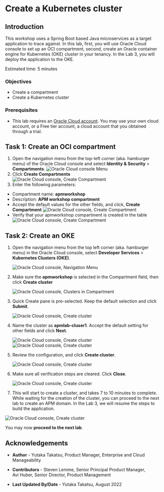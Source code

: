 # Create a Kubernetes cluster

## Introduction

This workshop uses a Spring Boot based Java microservices as a target application to trace against. In this lab, first, you will use Oracle Cloud console to set up an OCI compartment, second, create an Oracle container engine for Kubernetes (OKE) cluster in your tenancy. In the Lab 3, you will deploy the application to the OKE.

Estimated time: 5 minutes

### Objectives

* Create a compartment
* Create a Kubernetes cluster

### Prerequisites

* This lab requires an [Oracle Cloud account](https://www.oracle.com/cloud/free/). You may use your own cloud account, or a Free tier account, a cloud account that you obtained through a trial.


## **Task 1**: Create an OCI compartment

1. Open the navigation menu from the top-left corner (aka. hamburger menu) of the Oracle Cloud console and select **Identity & Security** > **Compartments**.
	![Oracle Cloud console Menu](images/1-1-compartments.png " ")
2. Click **Create Compartments**
	![Oracle Cloud console, Create Compartment](images/1-2-compartments.png " ")
3. Enter the following parameters:
*	Compartment name: **apmworkshop**
*	Description: **APM workshop compartment**
*	Accept the default values for the other fields, and click, **Create Compartment**
	![Oracle Cloud console, Create Compartment](images/1-3-compartments.png " ")
*	Verify that your apmworkshop compartment is created in the table
	![Oracle Cloud console, Create Compartment](images/1-4-compartments.png " ")

## **Task 2**: Create an OKE

1. Open the navigation menu from the top left corner (aka. hamburger menu) in the Oracle Cloud console, select **Developer Services** > **Kubernetes Clusters (OKE)**.

   ![Oracle Cloud console, Navigation Menu](images/1-1-menu.png " ")

2. Make sure the **apmworkshop** is selected in the Compartment field, then click **Create cluster**

   ![Oracle Cloud console, Clusters in Compartment](images/1-2-OKE.png " ")

3. Quick Create pane is pre-selected. Keep the default selection and click **Submit**.

   ![Oracle Cloud console, Create cluster](images/1-3-OKE.png " ")

4. Name the cluster as **apmlab-cluser1**. Accept the default setting for other fields and click **Next**.

   ![Oracle Cloud console, Create cluster](images/1-4-OKE.png " ")
   ![Oracle Cloud console, Create cluster](images/1-5-OKE.png " ")

5. Review the configuration, and click **Create cluster**.

   ![Oracle Cloud console, Create cluster](images/1-6-OKE.png " ")

6. Make sure all verification steps are cleared. Click **Close**.

   ![Oracle Cloud console, Create cluster](images/1-7-OKE.png " ")

7.  This will start to create a cluster, and takes 7 to 10 minutes to complete. While waiting for the creation of the cluster, you can proceed to the next lab to create an APM domain. In the Lab 3, we will resume the steps to build the application.

   ![Oracle Cloud console, Create cluster](images/1-8-OKE.png " ")




You may now **proceed to the next lab**.

## Acknowledgements

* **Author** - Yutaka Takatsu, Product Manager, Enterprise and Cloud Manageability
- **Contributors** - Steven Lemme, Senior Principal Product Manager,  
Avi Huber, Senior Director, Product Management
* **Last Updated By/Date** - Yutaka Takatsu, August 2022
